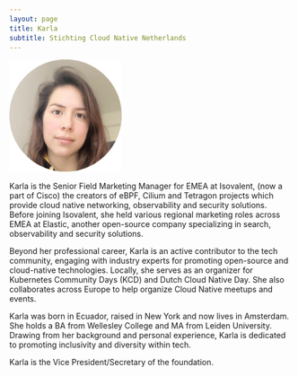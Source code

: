 ```yaml
---
layout: page
title: Karla
subtitle: Stichting Cloud Native Netherlands
---
```


<p><img src="assets/img/karla.png"  width="200" height="200" class="center" alt="karla"></p>

Karla is the Senior Field Marketing Manager for EMEA at Isovalent, (now a part of Cisco) the creators of eBPF,  Cilium and Tetragon projects which provide cloud native networking, observability and security solutions. Before joining Isovalent, she held various regional marketing roles across EMEA at Elastic, another open-source company specializing in search, observability and security solutions. 

Beyond her professional career, Karla is an active contributor to the tech community, engaging with industry experts for promoting open-source and cloud-native technologies. Locally, she serves as an organizer for Kubernetes Community Days (KCD) and Dutch Cloud Native Day. She also collaborates across Europe to help organize Cloud Native meetups and events.

Karla was born in Ecuador, raised in New York and now lives in Amsterdam. She holds a BA from Wellesley College and  MA from Leiden University. Drawing from her background and personal experience, Karla is dedicated to promoting inclusivity and diversity within tech.

Karla is the Vice President/Secretary of the foundation.
